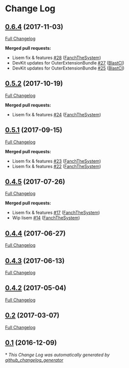 # Change Log

## [0.6.4](https://github.com/blast-project/OuterExtensionBundle/tree/0.6.4) (2017-11-03)
[Full Changelog](https://github.com/blast-project/OuterExtensionBundle/compare/0.5.2...0.6.4)

**Merged pull requests:**

- Lisem fix & features [\#28](https://github.com/blast-project/OuterExtensionBundle/pull/28) ([FanchTheSystem](https://github.com/FanchTheSystem))
- DevKit updates for OuterExtensionBundle [\#27](https://github.com/blast-project/OuterExtensionBundle/pull/27) ([BlastCI](https://github.com/BlastCI))
- DevKit updates for OuterExtensionBundle [\#25](https://github.com/blast-project/OuterExtensionBundle/pull/25) ([BlastCI](https://github.com/BlastCI))

## [0.5.2](https://github.com/blast-project/OuterExtensionBundle/tree/0.5.2) (2017-10-19)
[Full Changelog](https://github.com/blast-project/OuterExtensionBundle/compare/0.5.1...0.5.2)

**Merged pull requests:**

- Lisem fix & features [\#24](https://github.com/blast-project/OuterExtensionBundle/pull/24) ([FanchTheSystem](https://github.com/FanchTheSystem))

## [0.5.1](https://github.com/blast-project/OuterExtensionBundle/tree/0.5.1) (2017-09-15)
[Full Changelog](https://github.com/blast-project/OuterExtensionBundle/compare/0.4.5...0.5.1)

**Merged pull requests:**

- Lisem fix & features [\#23](https://github.com/blast-project/OuterExtensionBundle/pull/23) ([FanchTheSystem](https://github.com/FanchTheSystem))
- Lisem fix & features [\#22](https://github.com/blast-project/OuterExtensionBundle/pull/22) ([FanchTheSystem](https://github.com/FanchTheSystem))

## [0.4.5](https://github.com/blast-project/OuterExtensionBundle/tree/0.4.5) (2017-07-26)
[Full Changelog](https://github.com/blast-project/OuterExtensionBundle/compare/0.4.4...0.4.5)

**Merged pull requests:**

- Lisem fix & features [\#17](https://github.com/blast-project/OuterExtensionBundle/pull/17) ([FanchTheSystem](https://github.com/FanchTheSystem))
- Wip lisem [\#14](https://github.com/blast-project/OuterExtensionBundle/pull/14) ([FanchTheSystem](https://github.com/FanchTheSystem))

## [0.4.4](https://github.com/blast-project/OuterExtensionBundle/tree/0.4.4) (2017-06-27)
[Full Changelog](https://github.com/blast-project/OuterExtensionBundle/compare/0.4.3...0.4.4)

## [0.4.3](https://github.com/blast-project/OuterExtensionBundle/tree/0.4.3) (2017-06-13)
[Full Changelog](https://github.com/blast-project/OuterExtensionBundle/compare/0.4.2...0.4.3)

## [0.4.2](https://github.com/blast-project/OuterExtensionBundle/tree/0.4.2) (2017-05-04)
[Full Changelog](https://github.com/blast-project/OuterExtensionBundle/compare/0.2...0.4.2)

## [0.2](https://github.com/blast-project/OuterExtensionBundle/tree/0.2) (2017-03-07)
[Full Changelog](https://github.com/blast-project/OuterExtensionBundle/compare/0.1...0.2)

## [0.1](https://github.com/blast-project/OuterExtensionBundle/tree/0.1) (2016-12-09)


\* *This Change Log was automatically generated by [github_changelog_generator](https://github.com/skywinder/Github-Changelog-Generator)*